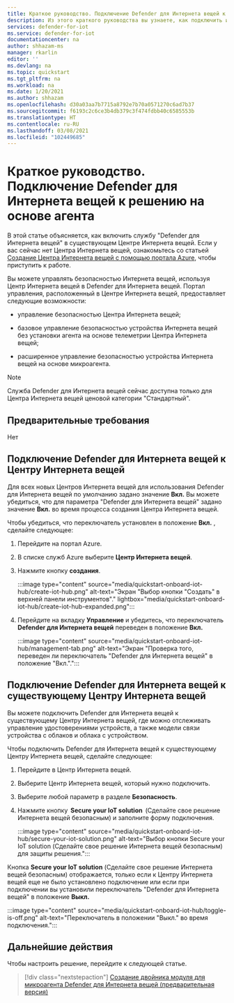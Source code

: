 ```yaml
---
title: Краткое руководство. Подключение Defender для Интернета вещей к решению на основе агента
description: Из этого краткого руководства вы узнаете, как подключить и включить службу безопасности Defender для Интернета вещей в Центре Интернета вещей Azure.
services: defender-for-iot
ms.service: defender-for-iot
documentationcenter: na
author: shhazam-ms
manager: rkarlin
editor: ''
ms.devlang: na
ms.topic: quickstart
ms.tgt_pltfrm: na
ms.workload: na
ms.date: 1/20/2021
ms.author: shhazam
ms.openlocfilehash: d30a03aa7b7715a8792e7b70a0571270c6ad7b37
ms.sourcegitcommit: f6193c2c6ce3b4db379c3f474fdbb40c6585553b
ms.translationtype: HT
ms.contentlocale: ru-RU
ms.lasthandoff: 03/08/2021
ms.locfileid: "102449685"
---
```

# <a name="quickstart-onboard-defender-for-iot-to-an-agent-based-solution"></a>Краткое руководство. Подключение Defender для Интернета вещей к решению на основе агента

В этой статье объясняется, как включить службу "Defender для Интернета вещей" в существующем Центре Интернета вещей. Если у вас сейчас нет Центра Интернета вещей, ознакомьтесь со статьей [Создание Центра Интернета вещей с помощью портала Azure](../iot-hub/iot-hub-create-through-portal.md), чтобы приступить к работе.

Вы можете управлять безопасностью Интернета вещей, используя Центр Интернета вещей в Defender для Интернета вещей. Портал управления, расположенный в Центре Интернета вещей, предоставляет следующие возможности: 

- управление безопасностью Центра Интернета вещей;

- базовое управление безопасностью устройства Интернета вещей без установки агента на основе телеметрии Центра Интернета вещей; 

- расширенное управление безопасностью устройства Интернета вещей на основе микроагента.

> [!NOTE]
> Служба Defender для Интернета вещей сейчас доступна только для Центра Интернета вещей ценовой категории "Стандартный".

## <a name="prerequisites"></a>Предварительные требования

Нет

## <a name="onboard-defender-for-iot-to-an-iot-hub"></a>Подключение Defender для Интернета вещей к Центру Интернета вещей

Для всех новых Центров Интернета вещей для использования Defender для Интернета вещей по умолчанию задано значение **Вкл.** Вы можете убедиться, что для параметра "Defender для Интернета вещей" задано значение **Вкл.** во время процесса создания Центра Интернета вещей.

Чтобы убедиться, что переключатель установлен в положение **Вкл.** , сделайте следующее:

1. Перейдите на портал Azure.

1. В списке служб Azure выберите **Центр Интернета вещей**.

1. Нажмите кнопку **создания**.

    :::image type="content" source="media/quickstart-onboard-iot-hub/create-iot-hub.png" alt-text="Экран &quot;Выбор кнопки &quot;Создать&quot; в верхней панели инструментов&quot;." lightbox="media/quickstart-onboard-iot-hub/create-iot-hub-expanded.png":::

1. Перейдите на вкладку **Управление** и убедитесь, что переключатель **Defender для Интернета вещей** переведен в положение **Вкл.**

    :::image type="content" source="media/quickstart-onboard-iot-hub/management-tab.png" alt-text="Экран &quot;Проверка того, переведен ли переключатель &quot;Defender для Интернета вещей&quot; в положение &quot;Вкл.&quot;.":::

## <a name="onboard-defender-for-iot-to-an-existing-iot-hub"></a>Подключение Defender для Интернета вещей к существующему Центру Интернета вещей

Вы можете подключить Defender для Интернета вещей к существующему Центру Интернета вещей, где можно отслеживать управление удостоверениями устройств, а также модели связи устройства с облаков и облака с устройством.

Чтобы подключить Defender для Интернета вещей к существующему Центру Интернета вещей, сделайте следующее:

1. Перейдите в Центр Интернета вещей. 

1. Выберите Центр Интернета вещей, который нужно подключить.

1. Выберите любой параметр в разделе **Безопасность**.

1. Нажмите кнопку  **Secure your IoT solution**  (Сделайте свое решение Интернета вещей безопасным) и заполните форму подключения. 

    :::image type="content" source="media/quickstart-onboard-iot-hub/secure-your-iot-solution.png" alt-text="Выбор кнопки Secure your IoT solution (Сделайте свое решение Интернета вещей безопасным) для защиты решения.":::

Кнопка **Secure your IoT solution** (Сделайте свое решение Интернета вещей безопасным) отображается, только если к Центру Интернета вещей еще не было установлено подключение или если при подключении вы установили переключатель "Defender для Интернета вещей" в положение **Выкл.**

:::image type="content" source="media/quickstart-onboard-iot-hub/toggle-is-off.png" alt-text="Переключатель в положении &quot;Выкл.&quot; во время подключения.":::

## <a name="next-steps"></a>Дальнейшие действия

Чтобы настроить решение, перейдите к следующей статье.

> [!div class="nextstepaction"]
> [Создание двойника модуля для микроагента Defender для Интернета вещей (предварительная версия)](quickstart-create-micro-agent-module-twin.md)
